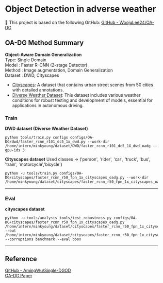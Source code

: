 # Object Detection in adverse weather
📢 This project is based on the following GitHub:
[GitHub - WoojuLee24/OA-DG](https://github.com/WoojuLee24/OA-DG?tab=readme-ov-file)

## OA-DG Method Summary
**Object-Aware Domain Generalization**\
Type: Single Domain\
Model : Faster R-CNN (2-stage Detector)\
Method : Image augmentation, Domain Generalization\
Dataset : DWD, Cityscapes
  - [Cityscapes](https://www.cityscapes-dataset.com/): A dataset that contains urban street scenes from 50 cities with detailed annotations.
   - [Diverse Weather Dataset](https://drive.google.com/drive/folders/1IIUnUrJrvFgPzU8D6KtV0CXa8k1eBV9B): This dataset includes various weather conditions for robust testing and development of models, essential for applications in autonomous driving.
### Train
**DWD dataset (Diverse Weather Dataset)**
 
    python tools/train.py configs configs/OA-DG/dwd/faster_rcnn_r101_dc5_1x_dwd.py --work-dir /home/intern/minkyoung/dataset/DWD/faster_rcnn_r101_dc5_1X_dwd_oadg --gpu-ids 3


**Cityscapes dataset**
Used classes -> ('person', 'rider', 'car', 'truck', 'bus', 'train', 'motorcycle','bicycle')

    python -u tools/train.py configs/OA-DG/cityscapes/faster_rcnn_r50_fpn_1x_cityscapes_oadg.py --work-dir /home/minkyoung/dataset/cityscapes/faster_rcnn_r50_fpn_1x_cityscapes_oadg/exp2
---
### Eval
**cityscapes dataset**

    python -u tools/analysis_tools/test_robustness.py configs/OA-DG/cityscapes/faster_rcnn_r50_fpn_1x_cityscapes_oadg.py /home/intern/minkyoung/dataset/cityscapes/faster_rcnn_r50_fpn_1x_cityscapes_oadg/epoch_1.pth --out /home/intern/minkyoung/dataset/cityscapes/faster_rcnn_r50_fpn_1x_cityscapes_oadg/test_robustness_result_1epoch.pkl --corruptions benchmark --eval bbox
---
## Reference
[GitHub - AmingWu/Single-DGOD](https://github.com/AmingWu/Single-DGOD)\
[OA-DG Paper](https://arxiv.org/pdf/2312.12133v1)
